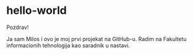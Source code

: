 # hello-world

Pozdrav!

Ja sam Milos i ovo je moj prvi projekat na GitHub-u.
Radim na Fakultetu informacionih tehnologija kao saradnik u nastavi.
